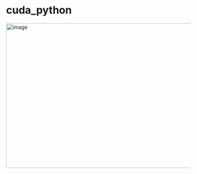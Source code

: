 # cuda_python
<img width="538" height="395" alt="image" src="https://github.com/user-attachments/assets/3a6ed6ae-2243-4fdf-89c8-18097381873c" />
